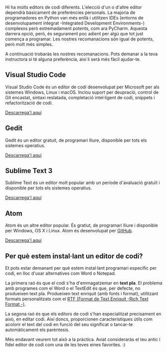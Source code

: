 Hi ha molts editors de codi diferents. L'elecció d'un o d'altre editor dependrà bàsicament de preferències personals. La majoria de programadores en Python van més enllà i utilitzen IDEs (entorns de desenvolupament integrat -Integrated Development Environments-) complexos però extremadament potents, com ara PyCharm. Aquesta darrera opció, però, és segurament poc adient per algú que tot just comença a programar. Les nostres recomanacions són igual de potents, però molt més simples.

A continuació trobaràs les nostres recomanacions. Pots demanar a la teva instructora si té alguna preferència, així li serà més fàcil ajudar-te.

## Visual Studio Code

Visual Studio Code és un editor de codi desenvolupat per Microsoft per als sistemes Windows, Linux i macOS. Inclou suport per deupració, control de Git encastat, sintaxi reslatada, completació intel·ligent de codi, snippets i refactorització de codi.

[Descarrega'l aquí](https://code.visualstudio.com/)

## Gedit

Gedit és un editor gratuit, de programari lliure, disponible per tots els sistemes operatius.

[Descarrega'l aquí](https://wiki.gnome.org/Apps/Gedit#Download)

## Sublime Text 3

Sublime Text és un editor molt popular amb un període d'avaluació gratuït i disponible per tots els sistemes operatius.

[Descarrega'l aquí](https://www.sublimetext.com/3)

## Atom

Atom és un altre editor popular. És gratiut, de programari lliure i disponible per Windows, OS X i Linux. Atom és desenvolupat per [GitHub](https://github.com/).

[Descarrega'l aquí](https://atom.io/)

## Per què estem instal·lant un editor de codi?

Et pots estar demanant per què estem instal·lant programari específic per codi, en lloc d'usar alternatives com Word o Notepad.

La primera raó és que el codi s'ha d'emmagatzemar en **text pla**. El problema amb programes com el Word o el TextEdit és que, per defecte, no produeixen text pla. Produeixen text enriquit (amb fonts i format), utilitzant formats personalitzats com el [RTF (Format de Text Enriquit -Rich Text Format -)](https://en.wikipedia.org/wiki/Rich_Text_Format).

La segona raó és que els editors de codi s'han especialitzat precisament en això, en editar codi. Així doncs, proporcionen característiques útils com acolorir el text del codi en funció del seu significat o tancar-te automàticament els parèntesis.

Més endavant veurem tot això a la pràctica. Aviat consideraràs el teu antic i fidel editor de codi com una de les teves eines favorites. :)